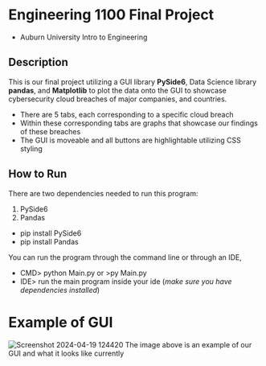 # Engineering 1100 Final Project
* Auburn University Intro to Engineering

## Description
This is our final project utilizing a GUI library **PySide6**, Data Science library **pandas**,
and **Matplotlib** to plot the data onto the GUI to showcase cybersecurity cloud breaches of 
major companies, and countries.
* There are 5 tabs, each corresponding to a specific cloud breach
* Within these corresponding tabs are graphs that showcase our findings of these breaches
* The GUI is moveable and all buttons are highlightable utilizing CSS styling

## How to Run
There are two dependencies needed to run this program:
1. PySide6
2. Pandas

- pip install PySide6
- pip install Pandas

You can run the program through the command line or through an IDE,
* CMD> python Main.py or >py Main.py
* IDE> run the main program inside your ide (*make sure you have dependencies installed*)

# Example of GUI
![Screenshot 2024-04-19 124420](https://github.com/Jsprouse0/Engr-1100-Final-Project/assets/95829867/9f9225fa-14f1-4485-872a-2063d649bc73)
The image above is an example of our GUI and what it looks like currently
